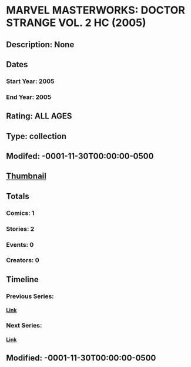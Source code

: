 # MARVEL MASTERWORKS: DOCTOR STRANGE VOL. 2 HC (2005)
## Description: None
## Dates
### Start Year: 2005
### End Year: 2005
## Rating: ALL AGES
## Type: collection
## Modifed: -0001-11-30T00:00:00-0500
## [Thumbnail](http://i.annihil.us/u/prod/marvel/i/mg/e/f0/4bc3577abda1f.jpg)
## Totals
### Comics: 1
### Stories: 2
### Events: 0
### Creators: 0
## Timeline
### Previous Series: 
#### [Link]()
### Next Series: 
#### [Link]()
## Modified: -0001-11-30T00:00:00-0500